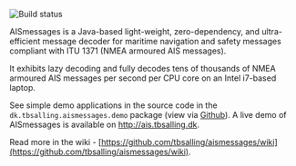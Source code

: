 ![Build status](https://travis-ci.org/tbsalling/aismessages.svg?branch=master)

AISmessages is a Java-based light-weight, zero-dependency, and ultra-efficient message decoder for maritime
navigation and safety messages compliant with ITU 1371 (NMEA armoured AIS messages).

It exhibits lazy decoding and fully decodes tens of thousands of NMEA armoured AIS messages per second per CPU
core on an Intel i7-based laptop.

See simple demo applications in the source code in the `dk.tbsalling.aismessages.demo` package (view via 
[Github](https://github.com/tbsalling/aismessages/tree/master/src/main/java/dk/tbsalling/aismessages/demo)). 
A live demo of AISmessages is available on http://ais.tbsalling.dk. 
 
Read more in the wiki - [https://github.com/tbsalling/aismessages/wiki](https://github.com/tbsalling/aismessages/wiki).
